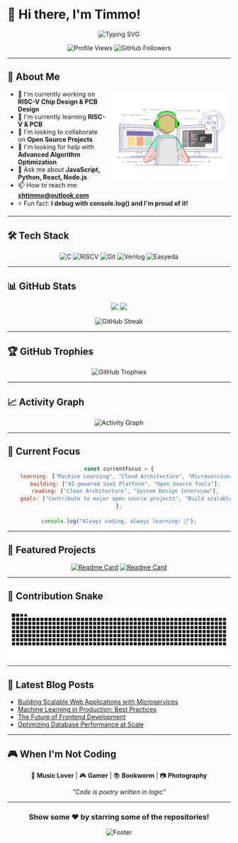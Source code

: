 # 👋 Hi there, I'm Timmo!

<div align="center">
  
  ![Typing SVG](https://readme-typing-svg.herokuapp.com?font=Fira+Code&size=30&duration=3000&pause=1000&color=667EEA&center=true&vCenter=true&width=600&lines=Full+Stack+Developer;Open+Source+Contributor;Always+Learning+New+Things!)
  
  <img src="https://komarev.com/ghpvc/?username=XHTimmo&label=Profile%20views&color=667eea&style=flat" alt="Profile Views" />
  <img src="https://img.shields.io/github/followers/XHTimmo?label=Followers&style=social" alt="GitHub Followers" />
  
</div>

---

## 🚀 About Me

<img align="right" alt="Coding" width="280" src="https://raw.githubusercontent.com/devSouvik/devSouvik/master/gif3.gif">

- 🔭 I'm currently working on **RISC-V Chip Design & PCB Design**
- 🌱 I'm currently learning **RISC-V & PCB**
- 👯 I'm looking to collaborate on **Open Source Projects**
- 🤔 I'm looking for help with **Advanced Algorithm Optimization**
- 💬 Ask me about **JavaScript, Python, React, Node.js**
- 📫 How to reach me: **xhtimmo@outlook.com**
- ⚡ Fun fact: **I debug with console.log() and I'm proud of it!**

---

## 🛠️ Tech Stack

<div align="center">
  
![C](https://img.shields.io/badge/C-A8B9CC?style=for-the-badge&logo=c&logoColor=white)
![RISCV](https://img.shields.io/badge/riscv-283272?style=for-the-badge&logo=riscv&logoColor=white)
![Git](https://img.shields.io/badge/Git-F05032?style=for-the-badge&logo=git&logoColor=white)
![Verilog](https://img.shields.io/badge/velog-2320C997?style=for-the-badge&logo=velog&logoColor=white)
![Easyeda](https://img.shields.io/badge/easyeda-1765F6?style=for-the-badge&logo=easyeda&logoColor=white&color=%2320C997)

</div>

---

## 📊 GitHub Stats

<div align="center">
  
  <img height="180em" src="https://github-readme-stats.vercel.app/api?username=XHTimmo&show_icons=true&theme=tokyonight&include_all_commits=true&count_private=true"/>
  <img height="180em" src="https://github-readme-stats.vercel.app/api/top-langs/?username=XHTimmo&layout=compact&langs_count=8&theme=tokyonight"/>
  
</div>

<div align="center">
  
  ![GitHub Streak](https://github-readme-streak-stats.herokuapp.com/?user=XHTimmo&theme=tokyonight)
  
</div>

---

## 🏆 GitHub Trophies

<div align="center">
  
  ![GitHub Trophies](https://github-profile-trophy.vercel.app/?username=XHTimmo&theme=tokyonight&no-frame=false&no-bg=false&margin-w=4)
  
</div>

---

## 📈 Activity Graph

<div align="center">
  
  ![Activity Graph](https://github-readme-activity-graph.vercel.app/graph?username=XHTimmo&theme=tokyo-night)
  
</div>

---

## 🎯 Current Focus

<div align="center">

```javascript
const currentFocus = {
    learning: ["Machine Learning", "Cloud Architecture", "Microservices"],
    building: ["AI-powered SaaS Platform", "Open Source Tools"],
    reading: ["Clean Architecture", "System Design Interview"],
    goals: ["Contribute to major open source projects", "Build scalable applications"]
};

console.log("Always coding, always learning! 🚀");
```

</div>

---

## 🌟 Featured Projects

<div align="center">

[![Readme Card](https://github-readme-stats.vercel.app/api/pin/?username=XHTimmo&repo=awesome-project-1&theme=tokyonight)](https://github.com/XHTimmo/awesome-project-1)
[![Readme Card](https://github-readme-stats.vercel.app/api/pin/?username=XHTimmo&repo=awesome-project-2&theme=tokyonight)](https://github.com/XHTimmo/awesome-project-2)

</div>

---

## 🎨 Contribution Snake

<div align="center">
  
  ![Snake animation](https://github.com/XHTimmo/XHTimmo/blob/output/github-contribution-grid-snake.svg)
  
</div>

---

## 📝 Latest Blog Posts

<!-- BLOG-POST-LIST:START -->
- [Building Scalable Web Applications with Microservices](https://yourblog.com/post1)
- [Machine Learning in Production: Best Practices](https://yourblog.com/post2)
- [The Future of Frontend Development](https://yourblog.com/post3)
- [Optimizing Database Performance at Scale](https://yourblog.com/post4)
<!-- BLOG-POST-LIST:END -->

---

## 🎮 When I'm Not Coding

<div align="center">

🎵 **Music Lover** | 🎮 **Gamer** | 📚 **Bookworm** | 📷 **Photography**

*"Code is poetry written in logic"*

</div>

---

<div align="center">
  
  ### Show some ❤️ by starring some of the repositories!
  
  ![Footer](https://capsule-render.vercel.app/api?type=waving&color=gradient&height=100&section=footer)
  
</div>

